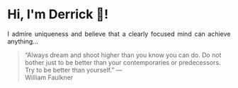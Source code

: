 # Hi, I'm Derrick 👋!
<p align="justify">I admire uniqueness and believe that a clearly focused mind can achieve anything...</p> 
<!-- #quote-start -->
<blockquote>&ldquo;Always dream and shoot higher than you know you can do. Do not bother just to be better than your contemporaries or predecessors. Try to be better than yourself.&rdquo; &mdash; <footer>William Faulkner</footer></blockquote>
<!-- #quote-end -->

